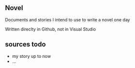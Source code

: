 ## Novel

Documents and stories I intend to use to write a novel one day

Written direclty in Github, not in Visual Studio

## sources todo 
- my story up to now
- ...
